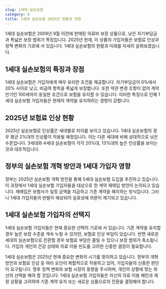 ```yaml
---
slug: 1세대-실손보험
category: 0
title: 1세대 실손보험 2025년 현황과 전망
---
```


1세대 실손보험은 2009년 9월 이전에 판매된 의료비 보장 상품으로, 낮은 자기부담금과 폭넓은 보장 범위가 특징입니다. 2025년 현재, 이 상품의 가입자들은 보험료 인상과 정책 변화의 기로에 서 있습니다. 1세대 실손보험의 현황과 미래를 자세히 살펴보겠습니다.

## 1세대 실손보험의 특징과 장점

1세대 실손보험은 가입자에게 매우 유리한 조건을 제공합니다. 자기부담금이 0%에서 20% 사이로 낮고, 비급여 항목을 폭넓게 보장합니다. 또한 약관 변경 조항이 없어 계약 만기인 100세까지 동일한 조건으로 보험을 유지할 수 있습니다. 이러한 특징으로 인해 1세대 실손보험 가입자들은 현재의 계약을 유지하려는 경향이 강합니다.

## 2025년 보험료 인상 현황

2025년 실손보험료 인상률은 세대별로 차이를 보이고 있습니다. 1세대 실손보험의 경우 평균 2%대의 인상률이 적용될 예정입니다. 이는 다른 세대에 비해 상대적으로 낮은 수준입니다. 3세대와 4세대 실손보험이 각각 20%대, 13%대의 높은 인상률을 보이는 것과 대조적입니다.

## 정부의 실손보험 개혁 방안과 1세대 가입자 영향

정부는 2025년 실손보험 개혁 방안을 통해 5세대 실손보험 도입을 추진하고 있습니다. 이 과정에서 1세대 실손보험 가입자들을 대상으로 한 계약 재매입 방안이 논의되고 있습니다. 재매입은 보험사가 일정 금액을 지급하고 기존 계약을 해지하는 방식입니다. 그러나 1세대 가입자들의 반발이 예상되어 실효성에 의문이 제기되고 있습니다.

## 1세대 실손보험 가입자의 선택지

1세대 실손보험 가입자들은 현재 중요한 선택의 기로에 서 있습니다. 기존 계약을 유지할 경우 높은 보장 수준을 계속 누릴 수 있지만, 보험료 인상 부담이 있습니다. 반면 새로운 세대의 실손보험으로 전환할 경우 보험료 부담은 줄일 수 있으나 보장 범위가 축소됩니다. 가입자 개인의 건강 상태와 의료 이용 빈도를 고려한 신중한 결정이 필요합니다.

1세대 실손보험은 2025년 현재 중요한 변화의 시기를 맞이하고 있습니다. 정부의 개혁 방안과 보험료 인상 등 여러 요인이 복합적으로 작용하고 있어, 가입자들의 신중한 판단이 요구됩니다. 향후 정책 변화와 보험 시장의 동향을 주시하며, 개인의 상황에 맞는 최선의 선택을 해야 할 것입니다. 1세대 실손보험 가입자들은 자신의 의료 이용 패턴과 재정 상황을 고려하여 기존 계약 유지 또는 새로운 상품으로의 전환을 결정해야 합니다.